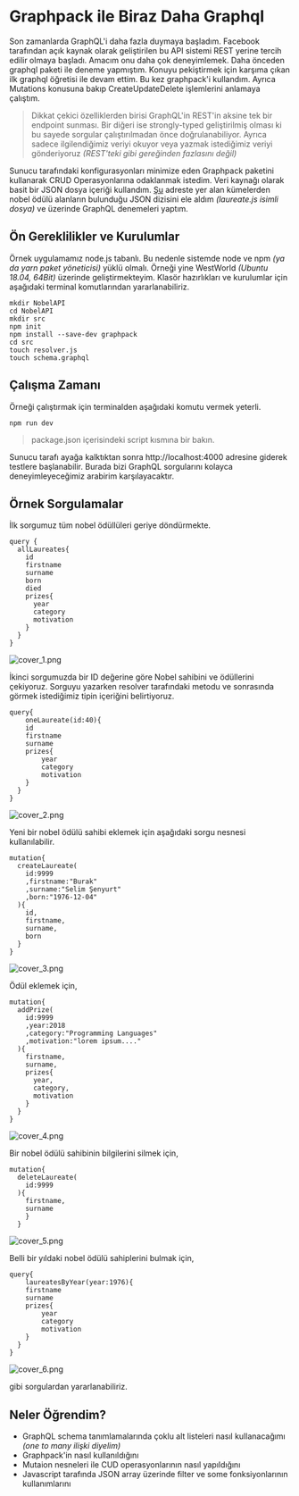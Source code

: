 # Graphpack ile Biraz Daha Graphql

Son zamanlarda GraphQL'i daha fazla duymaya başladım. Facebook tarafından açık kaynak olarak geliştirilen bu API sistemi REST yerine tercih edilir olmaya başladı. Amacım onu daha çok deneyimlemek. Daha önceden graphql paketi ile deneme yapmıştım. Konuyu pekiştirmek için karşıma çıkan ilk graphql öğretisi ile devam ettim. Bu kez graphpack'i kullandım. Ayrıca Mutations konusuna bakıp CreateUpdateDelete işlemlerini anlamaya çalıştım.

>Dikkat çekici özelliklerden birisi GraphQL'in REST'in aksine tek bir endpoint sunması. Bir diğeri ise strongly-typed geliştirilmiş olması ki bu sayede sorgular çalıştırılmadan önce doğrulanabiliyor. Ayrıca sadece ilgilendiğimiz veriyi okuyor veya yazmak istediğimiz veriyi gönderiyoruz _(REST'teki gibi gereğinden fazlasını değil)_

Sunucu tarafındaki konfigurasyonları minimize eden Graphpack paketini kullanarak CRUD Operasyonlarına odaklanmak istedim. Veri kaynağı olarak basit bir JSON dosya içeriği kullandım. [Şu](https://github.com/jdorfman/awesome-json-datasets) adreste yer alan kümelerden nobel ödülü alanların bulunduğu JSON dizisini ele aldım _(laureate.js isimli dosya)_ ve üzerinde GraphQL denemeleri yaptım.

## Ön Gereklilikler ve Kurulumlar

Örnek uygulamamız node.js tabanlı. Bu nedenle sistemde node ve npm _(ya da yarn paket yöneticisi)_ yüklü olmalı. Örneği yine WestWorld _(Ubuntu 18.04, 64Bit)_ üzerinde geliştirmekteyim. Klasör hazırlıkları ve kurulumlar için aşağıdaki terminal komutlarından yararlanabiliriz.

```
mkdir NobelAPI
cd NobelAPI
mkdir src
npm init
npm install --save-dev graphpack
cd src
touch resolver.js
touch schema.graphql

```

## Çalışma Zamanı

Örneği çalıştırmak için terminalden aşağıdaki komutu vermek yeterli.

```
npm run dev
```

>package.json içerisindeki script kısmına bir bakın.

Sunucu tarafı ayağa kalktıktan sonra http://localhost:4000 adresine giderek testlere başlanabilir. Burada bizi GraphQL sorgularını kolayca deneyimleyeceğimiz arabirim karşılayacaktır.

## Örnek Sorgulamalar

İlk sorgumuz tüm nobel ödüllüleri geriye döndürmekte.

```
query {
  allLaureates{
    id
    firstname
    surname
    born
    died
    prizes{
      year
      category
      motivation
    }
  }
}
```

![cover_1.png](./assets/cover_1.png)

İkinci sorgumuzda bir ID değerine göre Nobel sahibini ve ödüllerini çekiyoruz. Sorguyu yazarken resolver tarafındaki metodu ve sonrasında görmek istediğimiz tipin içeriğini belirtiyoruz. 

```
query{
    oneLaureate(id:40){
    id
    firstname
    surname
    prizes{
        year
        category
        motivation
    }
  }
}
```

![cover_2.png](./assets/cover_2.png)

Yeni bir nobel ödülü sahibi eklemek için aşağıdaki sorgu nesnesi kullanılabilir.

```
mutation{
  createLaureate(
    id:9999
    ,firstname:"Burak"
    ,surname:"Selim Şenyurt"
    ,born:"1976-12-04"
  ){
    id,
    firstname,
    surname,
    born
  }
}
```

![cover_3.png](./assets/cover_3.png)

Ödül eklemek için,

```
mutation{
  addPrize(
    id:9999
    ,year:2018
    ,category:"Programming Languages"
    ,motivation:"lorem ipsum...."
  ){
    firstname,
    surname,
    prizes{
      year,
      category,
      motivation
    }
  }
}
```

![cover_4.png](./assets/cover_4.png)

Bir nobel ödülü sahibinin bilgilerini silmek için,

```
mutation{
  deleteLaureate(
    id:9999
  ){
    firstname,
    surname
    }
  }
```

![cover_5.png](./assets/cover_5.png)

Belli bir yıldaki nobel ödülü sahiplerini bulmak için,

```
query{
    laureatesByYear(year:1976){
    firstname
    surname
    prizes{
        year
        category
        motivation
    }
  }
}
```

![cover_6.png](./assets/cover_6.png)

gibi sorgulardan yararlanabiliriz.

## Neler Öğrendim?

- GraphQL schema tanımlamalarında çoklu alt listeleri nasıl kullanacağımı _(one to many ilişki diyelim)_
- Graphpack'in nasıl kullanıldığını
- Mutaion nesneleri ile CUD operasyonlarının nasıl yapıldığını
- Javascript tarafında JSON array üzerinde filter ve some fonksiyonlarının kullanımlarını
